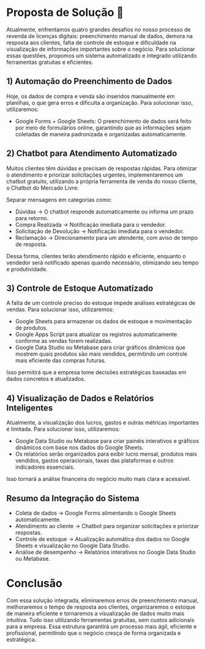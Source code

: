 # Proposta de Solução 🚀
Atualmente, enfrentamos quatro grandes desafios no nosso processo de revenda de licenças digitais: preenchimento manual de dados, demora na resposta aos clientes, falta de controle de estoque e dificuldade na visualização de informações importantes sobre o negócio. Para solucionar essas questões, propomos um sistema automatizado e integrado utilizando ferramentas gratuitas e eficientes.

## 1) Automação do Preenchimento de Dados
Hoje, os dados de compra e venda são inseridos manualmente em planilhas, o que gera erros e dificulta a organização. Para solucionar isso, utilizaremos:

- Google Forms + Google Sheets: O preenchimento de dados será feito por meio de formulários online, garantindo que as informações sejam coletadas de maneira padronizada e organizadas automaticamente.

## 2) Chatbot para Atendimento Automatizado
Muitos clientes têm dúvidas e precisam de respostas rápidas. Para otimizar o atendimento e priorizar solicitações urgentes, implementaremos um chatbot gratuito, utilizando a própria ferramenta de venda do nosso cliente, o Chatbot do Mercado Livre:

Separar mensagens em categorias como:
- Dúvidas → O chatbot responde automaticamente ou informa um prazo para retorno.
- Compra Realizada → Notificação imediata para o vendedor.
- Solicitação de Devolução → Notificação imediata para o vendedor.
- Reclamação → Direcionamento para um atendente, com aviso de tempo de resposta.

Dessa forma, clientes terão atendimento rápido e eficiente, enquanto o vendedor será notificado apenas quando necessário, otimizando seu tempo e produtividade.

## 3) Controle de Estoque Automatizado
A falta de um controle preciso do estoque impede análises estratégicas de vendas. Para solucionar isso, utilizaremos:

- Google Sheets para armazenar os dados de estoque e movimentação de produtos.
- Google Apps Script para atualizar os registros automaticamente conforme as vendas forem realizadas.
- Google Data Studio ou Metabase para criar gráficos dinâmicos que mostrem quais produtos são mais vendidos, permitindo um controle mais eficiente das compras futuras.

Isso permitirá que a empresa tome decisões estratégicas baseadas em dados concretos e atualizados.

## 4) Visualização de Dados e Relatórios Inteligentes
Atualmente, a visualização dos lucros, gastos e outras métricas importantes é limitada. Para solucionar isso, utilizaremos:

- Google Data Studio ou Metabase para criar painéis interativos e gráficos dinâmicos com base nos dados do Google Sheets.
- Os relatórios serão organizados para exibir lucro mensal, produtos mais vendidos, gastos operacionais, taxas das plataformas e outros indicadores essenciais.

Isso tornará a análise financeira do negócio muito mais clara e acessível.

## Resumo da Integração do Sistema
- Coleta de dados → Google Forms alimentando o Google Sheets automaticamente.
- Atendimento ao cliente → Chatbot para organizar solicitações e priorizar respostas.
- Controle de estoque → Atualização automática dos dados no Google Sheets e visualização no Google Data Studio.
- Análise de desempenho → Relatórios interativos no Google Data Studio ou Metabase.

# Conclusão
Com essa solução integrada, eliminaremos erros de preenchimento manual, melhoraremos o tempo de resposta aos clientes, organizaremos o estoque de maneira eficiente e tornaremos a visualização de dados muito mais intuitiva. Tudo isso utilizando ferramentas gratuitas, sem custos adicionais para a empresa. Essa estrutura garantirá um processo mais ágil, eficiente e profissional, permitindo que o negócio cresça de forma organizada e estratégica.
